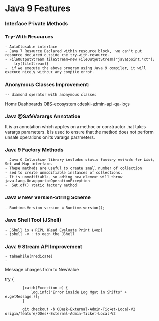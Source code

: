 # Java 9 Features

### Interface Private Methods
### Try-With Resources
	- AutoClosable interface
	- Java 7 Resource Declared within resource block,  we can't put resource declared outside the try-with-resource.
	- FileOutputStream fileStream=new FileOutputStream("javatpoint.txt");  
        try(fileStream){  
	-  if we execute the above program using Java 9 compiler, it will execute nicely without any compile error.
	
### Anonymous Classes Improvement:
	-- diamond operator with anonymous classes
Home
Dashboards
OBS-ecosystem
odeski-admin-api-qa-logs





### Java @SafeVarargs Annotation
It is an annotation which applies on a method or constructor that takes varargs parameters. It is used to ensure that the method does not perform unsafe operations on its varargs parameters.

### Java 9 Factory Methods

	- Java 9 Collection library includes static factory methods for List, Set and Map interface.
	- These methods are useful to create small number of collection.
	- sed to create unmodifiable instances of collections.
	- It is unmodifiable, so adding new element will throw java.lang.UnsupportedOperationException	
	-  Set.of() static factory method
### Java 9 New Version-String Scheme
	- Runtime.Version version = Runtime.version();       
### Java Shell Tool (JShell)
	- JShell is a REPL (Read Evaluate Print Loop)
	- jshell -v : to oepn the JShell
	
### Java 9 Stream API Improvement
	- takeWhile(Predicate)
	- 
	
Message changes from to NewValue

try {				
				
			}catch(Exception e) {
				log.info("Error inside Log Mgnt in Shifts" + e.getMessage());
			}
			
			git checkout -b ODesk-External-Admin-Ticket-Local-V2 origin/feature/ODesk-External-Admin-Ticket-Local-V2